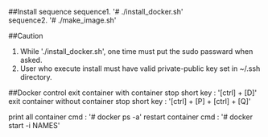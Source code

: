 ##Install sequence
sequence1. '# ./install_docker.sh' <br />
sequence2. '# ./make_image.sh' <br />

##Caution
1. While './install_docker.sh', one time must put the sudo passward when asked. <br />
2. User who execute install must have valid private-public key set in ~/.ssh directory. <br />


##Docker control
exit container with container stop short key : '[ctrl] + [D]'  <br />
exit container without container stop short key : '[ctrl] + [P] + [ctrl] + [Q]' <br /> 

print all container cmd : '# docker ps -a'
restart container cmd : '# docker start -i NAMES'
